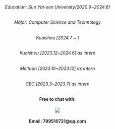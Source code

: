<div>
  <div align="center">
   <div>
     <h6>Education: Sun Yat-sen University(2020.9~2024.6)</h6>
     <h6>Major: Computer Science and Technology</h6>
     <h6>Kuaishou [2024.7 ~ ]</h6>
     <h6>Kuaishou [2023.12~2024.6] as intern</h6>
     <h6>Meituan [2023.10~2023.12] as intern</h6>
     <h6>CEC [2023.3~2023.7] as intern</h6>
     <h6>
     <p align="center">
      <h4>Free to chat with: </h4>
      <a href="https://skillicons.dev">
        <img src="https://skillicons.dev/icons?i=vue,react,vite,nestjs,spring,java,nodejs,ts,docker,mysql,redis,mongodb" />
      </a>
     </p>
     </h6>
    <h4>Email: 799510721@qq.com</h4>
  </div>
</div>
